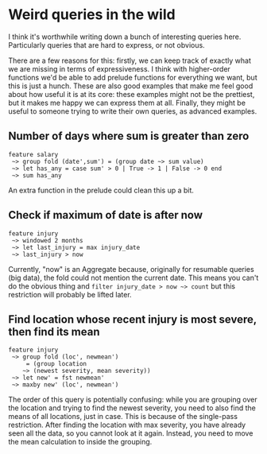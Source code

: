 # Weird queries in the wild

I think it's worthwhile writing down a bunch of interesting queries here.
Particularly queries that are hard to express, or not obvious.

There are a few reasons for this: firstly, we can keep track of exactly what we are missing in terms of expressiveness.
I think with higher-order functions we'd be able to add prelude functions for everything we want, but this is just a hunch.
These are also good examples that make me feel good about how useful it is at its core: these examples might not be the prettiest, but it makes me happy we can express them at all.
Finally, they might be useful to someone trying to write their own queries, as advanced examples.

## Number of days where sum is greater than zero

```
feature salary
 ~> group fold (date',sum') = (group date ~> sum value)
 ~> let has_any = case sum' > 0 | True -> 1 | False -> 0 end
 ~> sum has_any
```

An extra function in the prelude could clean this up a bit.


## Check if maximum of date is after now

```
feature injury
 ~> windowed 2 months
 ~> let last_injury = max injury_date
 ~> last_injury > now
```

Currently, "now" is an Aggregate because, originally for resumable queries (big data), the fold could not mention the current date.
This means you can't do the obvious thing and `filter injury_date > now ~> count` but this restriction will probably be lifted later.

## Find location whose recent injury is most severe, then find its mean

```
feature injury
 ~> group fold (loc', newmean')
     = (group location
    ~> (newest severity, mean severity))
 ~> let new' = fst newmean'
 ~> maxby new' (loc', newmean')
```

The order of this query is potentially confusing: while you are grouping over the location and trying to find the newest severity, you need to also find the means of all locations, just in case.
This is because of the single-pass restriction.
After finding the location with max severity, you have already seen all the data, so you cannot look at it again.
Instead, you need to move the mean calculation to inside the grouping.

